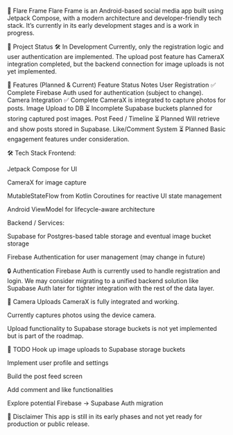 📸 Flare Frame
Flare Frame is an Android-based social media app built using Jetpack Compose, with a modern architecture and developer-friendly tech stack. It’s currently in its early development stages and is a work in progress.

🚀 Project Status
🛠️ In Development
Currently, only the registration logic and user authentication are implemented. The upload post feature has CameraX integration completed, but the backend connection for image uploads is not yet implemented.

📱 Features (Planned & Current)
Feature	Status	Notes
User Registration	✅ Complete	Firebase Auth used for authentication (subject to change).
Camera Integration	✅ Complete	CameraX is integrated to capture photos for posts.
Image Upload to DB	⏳ Incomplete	Supabase buckets planned for storing captured post images.
Post Feed / Timeline	⏳ Planned	Will retrieve and show posts stored in Supabase.
Like/Comment System	⏳ Planned	Basic engagement features under consideration.

🛠️ Tech Stack
Frontend:

Jetpack Compose for UI

CameraX for image capture

MutableStateFlow from Kotlin Coroutines for reactive UI state management

Android ViewModel for lifecycle-aware architecture

Backend / Services:

Supabase for Postgres-based table storage and eventual image bucket storage

Firebase Authentication for user management (may change in future)

🔒 Authentication
Firebase Auth is currently used to handle registration and login. We may consider migrating to a unified backend solution like Supabase Auth later for tighter integration with the rest of the data layer.

📸 Camera Uploads
CameraX is fully integrated and working.

Currently captures photos using the device camera.

Upload functionality to Supabase storage buckets is not yet implemented but is part of the roadmap.

📝 TODO
 Hook up image uploads to Supabase storage buckets

 Implement user profile and settings

 Build the post feed screen

 Add comment and like functionalities

 Explore potential Firebase → Supabase Auth migration

📣 Disclaimer
This app is still in its early phases and not yet ready for production or public release.
